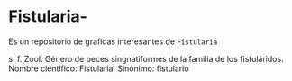# Fistularia-

Es un repositorio de graficas interesantes de `Fistularia`

s. f. Zool. Género de peces singnatiformes de la familia de los fistuláridos. Nombre científico: Fistularia.
Sinónimo: fistulario


